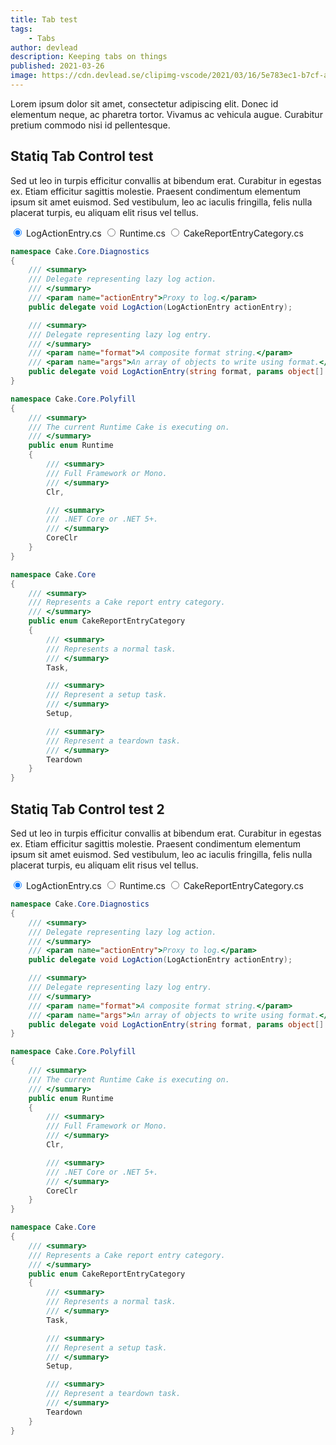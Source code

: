 ```yaml
---
title: Tab test
tags:
    - Tabs
author: devlead
description: Keeping tabs on things
published: 2021-03-26
image: https://cdn.devlead.se/clipimg-vscode/2021/03/16/5e783ec1-b7cf-aaac-bf41-582e4110dfa9.png?sv=2019-12-12&st=2021-03-15T19%3A51%3A42Z&se=2031-03-16T19%3A51%3A42Z&sr=b&sp=r&sig=0jvdk30dmb7ba7dKnLlfNMvY32nKHI1kqCxXzz3VhXo%3D
---
```

 Lorem ipsum dolor sit amet, consectetur adipiscing elit. Donec id elementum neque, ac pharetra tortor. Vivamus ac vehicula augue. Curabitur pretium commodo nisi id pellentesque.

## Statiq Tab Control test

Sed ut leo in turpis efficitur convallis at bibendum erat. Curabitur in egestas ex. Etiam efficitur sagittis molestie. Praesent condimentum elementum ipsum sit amet euismod. Sed vestibulum, leo ac iaculis fringilla, felis nulla placerat turpis, eu aliquam elit risus vel tellus.

<div class="tab-wrap">
  <input type="radio" id="tab1" name="tabGroup1" class="tab" checked>
  <label for="tab1">LogActionEntry.cs</label>
  
  <input type="radio" id="tab2" name="tabGroup1" class="tab">
  <label for="tab2">Runtime.cs</label>
  
  <input type="radio" id="tab3" name="tabGroup1" class="tab">
  <label for="tab3">CakeReportEntryCategory.cs</label>
  
  <div class="tab__content">

```csharp
namespace Cake.Core.Diagnostics
{
    /// <summary>
    /// Delegate representing lazy log action.
    /// </summary>
    /// <param name="actionEntry">Proxy to log.</param>
    public delegate void LogAction(LogActionEntry actionEntry);

    /// <summary>
    /// Delegate representing lazy log entry.
    /// </summary>
    /// <param name="format">A composite format string.</param>
    /// <param name="args">An array of objects to write using format.</param>
    public delegate void LogActionEntry(string format, params object[] args);
}
```

  </div>
  <div class="tab__content">

```csharp
namespace Cake.Core.Polyfill
{
    /// <summary>
    /// The current Runtime Cake is executing on.
    /// </summary>
    public enum Runtime
    {
        /// <summary>
        /// Full Framework or Mono.
        /// </summary>
        Clr,

        /// <summary>
        /// .NET Core or .NET 5+.
        /// </summary>
        CoreClr
    }
}
```
  </div>
  <div class="tab__content">

```csharp
namespace Cake.Core
{
    /// <summary>
    /// Represents a Cake report entry category.
    /// </summary>
    public enum CakeReportEntryCategory
    {
        /// <summary>
        /// Represents a normal task.
        /// </summary>
        Task,

        /// <summary>
        /// Represent a setup task.
        /// </summary>
        Setup,

        /// <summary>
        /// Represent a teardown task.
        /// </summary>
        Teardown
    }
}
```

  </div>
</div>




## Statiq Tab Control test 2

Sed ut leo in turpis efficitur convallis at bibendum erat. Curabitur in egestas ex. Etiam efficitur sagittis molestie. Praesent condimentum elementum ipsum sit amet euismod. Sed vestibulum, leo ac iaculis fringilla, felis nulla placerat turpis, eu aliquam elit risus vel tellus.

<div class="tab-wrap">
  <input type="radio" id="tab4" name="tabGroup2" class="tab" checked>
  <label for="tab4">LogActionEntry.cs</label>
  
  <input type="radio" id="tab5" name="tabGroup2" class="tab">
  <label for="tab5">Runtime.cs</label>
  
  <input type="radio" id="tab6" name="tabGroup2" class="tab">
  <label for="tab6">CakeReportEntryCategory.cs</label>
  
  <div class="tab__content">

```csharp
namespace Cake.Core.Diagnostics
{
    /// <summary>
    /// Delegate representing lazy log action.
    /// </summary>
    /// <param name="actionEntry">Proxy to log.</param>
    public delegate void LogAction(LogActionEntry actionEntry);

    /// <summary>
    /// Delegate representing lazy log entry.
    /// </summary>
    /// <param name="format">A composite format string.</param>
    /// <param name="args">An array of objects to write using format.</param>
    public delegate void LogActionEntry(string format, params object[] args);
}
```

  </div>
  <div class="tab__content">

```csharp
namespace Cake.Core.Polyfill
{
    /// <summary>
    /// The current Runtime Cake is executing on.
    /// </summary>
    public enum Runtime
    {
        /// <summary>
        /// Full Framework or Mono.
        /// </summary>
        Clr,

        /// <summary>
        /// .NET Core or .NET 5+.
        /// </summary>
        CoreClr
    }
}
```
  </div>
  <div class="tab__content">

```csharp
namespace Cake.Core
{
    /// <summary>
    /// Represents a Cake report entry category.
    /// </summary>
    public enum CakeReportEntryCategory
    {
        /// <summary>
        /// Represents a normal task.
        /// </summary>
        Task,

        /// <summary>
        /// Represent a setup task.
        /// </summary>
        Setup,

        /// <summary>
        /// Represent a teardown task.
        /// </summary>
        Teardown
    }
}
```

  </div>
</div>
